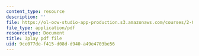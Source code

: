 ```yaml
---
content_type: resource
description: ''
file: https://ol-ocw-studio-app-production.s3.amazonaws.com/courses/2-003sc-engineering-dynamics-fall-2011/9ce077def415d08dd940a49e4703be56_63sIgMvBuEQ.pdf
file_type: application/pdf
resourcetype: Document
title: 3play pdf file
uid: 9ce077de-f415-d08d-d940-a49e4703be56
---
```

